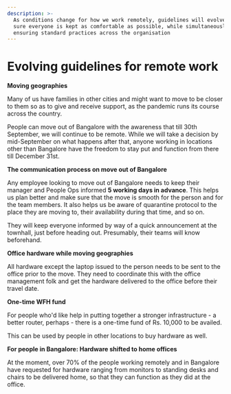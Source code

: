 ```yaml
---
description: >-
  As conditions change for how we work remotely, guidelines will evolve to make
  sure everyone is kept as comfortable as possible, while simultaneously
  ensuring standard practices across the organisation
---
```


# Evolving guidelines for remote work

**Moving geographies** 

Many of us have families in other cities and might want to move to be closer to them so as to give and receive support, as the pandemic runs its course across the country. 

People can move out of Bangalore with the awareness that till 30th September, we will continue to be remote.  While we will take a decision by mid-September on what happens after that, anyone working in locations other than Bangalore have the freedom to stay put and function from there till December 31st. 

**The communication process on move out of Bangalore**

Any employee looking to move out of Bangalore needs to keep their manager and People Ops informed **5 working days in advance**. This helps us plan better and make sure that the move is smooth for the person and for the team members. It also helps us be aware of quarantine protocol to the place they are moving to, their availability during that time, and so on. 

They will keep everyone informed by way of a quick announcement at the townhall, just before heading out. Presumably, their teams will know beforehand.  

**Office hardware while moving geographies**

All hardware except the laptop issued to the person needs to be sent to the office prior to the move. They need to coordinate this with the office management folk and get the hardware delivered to the office before their travel date. 

**One-time WFH fund**

For people who'd like help in putting together a stronger infrastructure - a better router, perhaps - there is a one-time fund of Rs. 10,000 to be availed. 

This can be used by people in other locations to buy hardware as well.  

**For people in Bangalore: Hardware shifted to home offices**

At the moment, over 70% of the people working remotely and in Bangalore have requested for hardware ranging from monitors to standing desks and chairs to be delivered home, so that they can function as they did at the office. 


